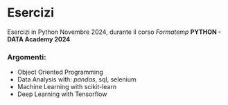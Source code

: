 # Esercizi
Esercizi in Python Novembre 2024, durante il corso _Formatemp_ __PYTHON - DATA Academy 2024__
### Argomenti:
- Object Oriented Programming
- Data Analysis with: _pandas_, sql, selenium
- Machine Learning with scikit-learn
- Deep Learning with Tensorflow
